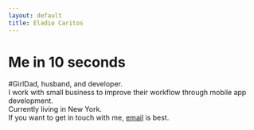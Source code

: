 ```yaml
---
layout: default
title: Eladio Caritos
---
```


<div id="home">
<h1>Me in 10 seconds</h1>
#GirlDad, husband, and developer.<br/>
I work with small business to improve their workflow through mobile app development.<br/>  
Currently living in New York.<br/>
If you want to get in touch with me, <a href="mailto:eladio@caritos.com">email</a> is best.<br/>
</div>
